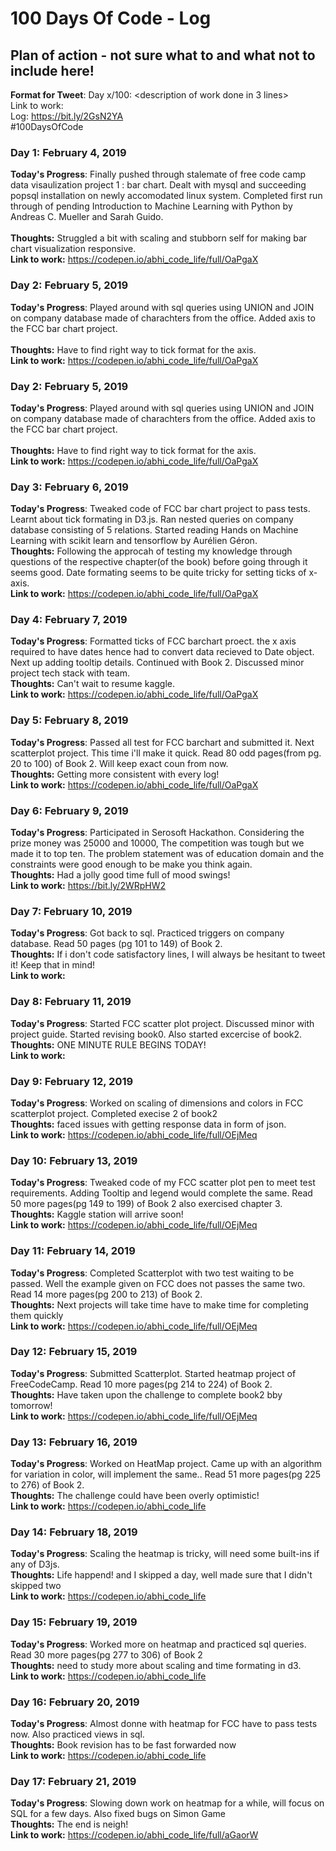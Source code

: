 # 100 Days Of Code - Log

## Plan of action - not sure what to and what not to include here! 

**Format for Tweet**:
Day x/100: <description of work done in 3 lines><br>
Link to work: <if required><br>
Log: https://bit.ly/2GsN2YA<br>
#100DaysOfCode

### Day 1: February 4, 2019 
**Today's Progress**: Finally pushed through stalemate of free code camp data visaulization project 1 : bar chart. Dealt with mysql and succeeding popsql installation on newly accomodated linux system. Completed first run through of pending Introduction to Machine Learning with Python by Andreas C. Mueller and Sarah Guido.<br>  
**Thoughts:** Struggled a bit with scaling and stubborn self for making bar chart visualization responsive.<br>
**Link to work:** https://codepen.io/abhi_code_life/full/OaPgaX

### Day 2: February 5, 2019 
**Today's Progress**: Played around with sql queries using UNION and JOIN on company database made of charachters from the office. Added axis to the FCC bar chart project.<br>  
**Thoughts:** Have to find right way to tick format for the axis.<br>
**Link to work:** https://codepen.io/abhi_code_life/full/OaPgaX

### Day 2: February 5, 2019 
**Today's Progress**: Played around with sql queries using UNION and JOIN on company database made of charachters from the office. Added axis to the FCC bar chart project.<br>  
**Thoughts:** Have to find right way to tick format for the axis.<br>
**Link to work:** https://codepen.io/abhi_code_life/full/OaPgaX

### Day 3: February 6, 2019 
**Today's Progress**: Tweaked code of FCC bar chart project to pass tests. Learnt about tick formating in D3.js. Ran nested queries on company database consisting of 5 relations. Started reading Hands on Machine Learning with scikit learn and tensorflow by Aurélien	Géron.<br>
**Thoughts:** Following the approcah of testing my knowledge through questions of the respective chapter(of the book) before going through it seems good. Date formating seems to be quite tricky for setting ticks of x-axis.<br>
**Link to work:** https://codepen.io/abhi_code_life/full/OaPgaX

### Day 4: February 7, 2019 
**Today's Progress**: Formatted ticks of FCC barchart proect. the x axis required to have dates hence had to convert data recieved to Date object. Next up adding tooltip details. Continued with Book 2. Discussed minor project tech stack with team.<br>
**Thoughts:** Can't wait to resume kaggle.<br>
**Link to work:** https://codepen.io/abhi_code_life/full/OaPgaX

### Day 5: February 8, 2019 
**Today's Progress**: Passed all test for FCC barchart and submitted it. Next scatterplot project. This time i'll make it quick. Read 80 odd pages(from pg. 20 to 100) of Book 2. Will keep exact coun from now.<br>
**Thoughts:** Getting more consistent with every log!<br>
**Link to work:** https://codepen.io/abhi_code_life/full/OaPgaX

### Day 6: February 9, 2019 
**Today's Progress**: Participated in Serosoft Hackathon. Considering the prize money was 25000 and 10000, The competition was tough but we made it to top ten. The problem statement was of education domain and the constraints were good enough to be make you think again.<br>
**Thoughts:** Had a jolly good time full of mood swings!<br>
**Link to work:** https://bit.ly/2WRpHW2

### Day 7: February 10, 2019 
**Today's Progress**: Got back to sql. Practiced triggers on company database. Read 50 pages (pg 101 to 149) of Book 2.<br>
**Thoughts:** If i don't code satisfactory lines, I will always be hesitant to tweet it! Keep that in mind!<br>
**Link to work:** 

### Day 8: February 11, 2019 
**Today's Progress**: Started FCC scatter plot project. Discussed minor with project guide. Started revising book0. Also started excercise of book2.<br>
**Thoughts:** ONE MINUTE RULE BEGINS TODAY!<br>
**Link to work:** 

### Day 9: February 12, 2019 
**Today's Progress**: Worked on scaling of dimensions and colors in FCC scatterplot project. Completed execise 2 of book2<br>
**Thoughts:** faced issues with getting response data in form of json.<br>
**Link to work:** https://codepen.io/abhi_code_life/full/OEjMeq

### Day 10: February 13, 2019 
**Today's Progress**: Tweaked code of my FCC scatter plot pen to meet test requirements. Adding Tooltip and legend would complete the same. Read 50 more pages(pg 149 to 199) of Book 2 also exercised chapter 3.<br>
**Thoughts:** Kaggle station will arrive soon!<br>
**Link to work:** https://codepen.io/abhi_code_life/full/OEjMeq

### Day 11: February 14, 2019 
**Today's Progress**: Completed Scatterplot with two test waiting to be passed. Well the example given on FCC does not passes the same two. Read 14 more pages(pg 200 to 213) of Book 2.<br>
**Thoughts:** Next projects will take time have to make time for completing them quickly<br>
**Link to work:** https://codepen.io/abhi_code_life/full/OEjMeq

### Day 12: February 15, 2019 
**Today's Progress**: Submitted Scatterplot. Started heatmap project of FreeCodeCamp. Read 10 more pages(pg 214 to 224) of Book 2.<br>
**Thoughts:** Have taken upon the challenge to complete book2 bby tomorrow!<br>
**Link to work:** https://codepen.io/abhi_code_life/full/OEjMeq

### Day 13: February 16, 2019 
**Today's Progress**: Worked on HeatMap project. Came up with an algorithm for variation in color, will implement the same.. Read 51 more pages(pg 225 to 276) of Book 2.<br>
**Thoughts:** The challenge could have been overly optimistic!<br>
**Link to work:** https://codepen.io/abhi_code_life

### Day 14: February 18, 2019 
**Today's Progress**: Scaling the heatmap is tricky, will need some built-ins if any of D3js.<br>
**Thoughts:** Life happend! and I skipped a day, well made sure that I didn't skipped two<br>
**Link to work:** https://codepen.io/abhi_code_life

### Day 15: February 19, 2019 
**Today's Progress**: Worked more on heatmap and practiced sql queries. Read 30 more pages(pg 277 to 306) of Book 2<br>
**Thoughts:** need to study more about scaling and time formating in d3.<br>
**Link to work:** https://codepen.io/abhi_code_life

### Day 16: February 20, 2019 
**Today's Progress**: Almost donne with heatmap for FCC have to pass tests now. Also practiced views in sql.<br>
**Thoughts:** Book revision has to be fast forwarded now<br>
**Link to work:** https://codepen.io/abhi_code_life

### Day 17: February 21, 2019 
**Today's Progress**: Slowing down work on heatmap for a while, will focus on SQL for a few days. Also fixed bugs on Simon Game<br>
**Thoughts:** The end is neigh!<br>
**Link to work:** https://codepen.io/abhi_code_life/full/aGaorW
